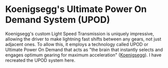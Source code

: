 # Koenigsegg's Ultimate Power On Demand System (UPOD)
Koenigsegg's custom Light Speed Transmission is uniquely impressive, allowing the driver to make lightning fast shifts between any gears, not just adjacent ones. To allow this, it employs a technology called UPOD or Ultimate Power On Demand that acts as "the brain that instantly selects and engages optimum gearing for maximum acceleration" ([Koenigsegg](https://www.koenigsegg.com/lst)). I have recreated the UPOD system here.

## 

